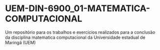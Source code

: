 # UEM-DIN-6900_01-MATEMATICA-COMPUTACIONAL
Um repositório para os trabalhos e exercicios realizados para a conclusão da disciplina matematica computacional da Universidade estadual de Maringá (UEM)
